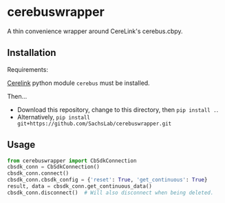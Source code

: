 # cerebuswrapper
A thin convenience wrapper around CereLink's cerebus.cbpy.

## Installation

Requirements:

[Cerelink](https://github.com/dashesy/CereLink) python module `cerebus` must be installed.

Then...

* Download this repository, change to this directory, then `pip install .`.
* Alternatively, `pip install git+https://github.com/SachsLab/cerebuswrapper.git`

## Usage

```Python
from cerebuswrapper import CbSdkConnection
cbsdk_conn = CbSdkConnection()
cbsdk_conn.connect()
cbsdk_conn.cbsdk_config = {'reset': True, 'get_continuous': True}
result, data = cbsdk_conn.get_continuous_data()
cbsdk_conn.disconnect()  # Will also disconnect when being deleted.
```